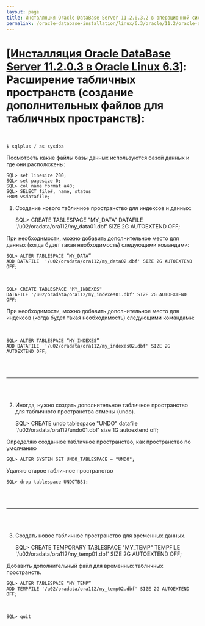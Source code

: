 ```yaml
---
layout: page
title: Инсталляция Oracle DataBase Server 11.2.0.3.2 в операционной системе Oracle Linux 6.3 x86_64
permalink: /oracle-database-installation/linux/6.3/oracle/11.2/oracle-additionals-datafiles/
---
```


# <a href="/oracle-database-installation/linux/6.3/oracle/11.2/">[Инсталляция Oracle DataBase Server 11.2.0.3 в Oracle Linux 6.3]</a>: Расширение табличных пространств (создание дополнительных файлов для табличных пространств):


<br/>

	$ sqlplus / as sysdba

Посмотреть какие файлы базы данных используются базой данных и где они расположены:

	SQL> set linesize 200;
	SQL> set pagesize 0;
	SQL> col name format a40;
	SQL> SELECT file#, name, status
	FROM v$datafile;


1) Создание нового табличное пространство для индексов и данных:


	SQL> CREATE TABLESPACE "MY_DATA"
	DATAFILE '/u02/oradata/ora112/my_data01.dbf' SIZE 2G AUTOEXTEND OFF;


При необходимости, можно добавить дополнительное место для данных (когда будет такая необходимость) следующими командами:


	SQL> ALTER TABLESPACE “MY_DATA”
	ADD DATAFILE  '/u02/oradata/ora112/my_data02.dbf' SIZE 2G AUTOEXTEND OFF;


<br/>

	SQL> CREATE TABLESPACE "MY_INDEXES"
	DATAFILE '/u02/oradata/ora112/my_indexes01.dbf' SIZE 2G AUTOEXTEND OFF;


При необходимости, можно добавить дополнительное место для индексов (когда будет такая необходимость) следующими командами:

<br/>

	SQL> ALTER TABLESPACE “MY_INDEXES”
	ADD DATAFILE  '/u02/oradata/ora112/my_indexes02.dbf' SIZE 2G AUTOEXTEND OFF;


<br/><br/>
<hr/>
<br/><br/>

2) Иногда, нужно создать дополнительное табличное пространство для табличного пространства отмены (undo).


	SQL> CREATE undo tablespace "UNDO" datafile '/u02/oradata/ora112/undo01.dbf' size 1G autoextend off;

Определяю созданное табличное пространство, как пространство по умолчанию


	SQL> ALTER SYSTEM SET UNDO_TABLESPACE = "UNDO";

Удаляю старое табличное пространство

	SQL> drop tablespace UNDOTBS1;


<br/><br/>
<hr/>
<br/><br/>

3) Создать новое табличное пространство для временных данных.


	SQL> CREATE TEMPORARY TABLESPACE "MY_TEMP"
	TEMPFILE '/u02/oradata/ora112/my_temp01.dbf' SIZE 2G AUTOEXTEND OFF;


Добавить дополнительный файл для временных табличных пространств.


	SQL> ALTER TABLESPACE “MY_TEMP”
	ADD TEMPFILE '/u02/oradata/ora112/my_temp02.dbf' SIZE 2G AUTOEXTEND OFF;

<br/>

	SQL> quit
